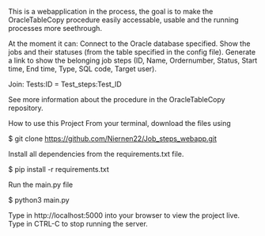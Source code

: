 This is a webapplication in the process, the goal is to make the OracleTableCopy procedure easily accessable, usable and the running processes more seethrough.

At the moment it can: 
Connect to the Oracle database specified.
Show the jobs and their statuses (from the table specified in the config file).
Generate a link to show the belonging job steps (ID, Name, Ordernumber, Status, Start time, End time, Type, SQL code, Target user).

Join: 
Tests:ID = Test_steps:Test_ID

See more information about the procedure in the OracleTableCopy repository.




How to use this Project
From your terminal, download the files using

$ git clone https://github.com/Niernen22/Job_steps_webapp.git

Install all dependencies from the requirements.txt file.

$ pip install -r requirements.txt

Run the main.py file

$ python3 main.py

Type in http://localhost:5000 into your browser to view the project live. Type in CTRL-C to stop running the server.
